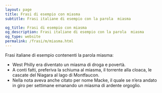 ```yaml
---
layout: page
title: Frasi di esempio con miasma 
subtitle: Frasi italiane di esempio con la parola  miasma

og_title: Frasi di esempio con miasma 
og_description: Frasi italiane di esempio con la parola  miasma
og_type: website
permalink: /frasi/m/miasma.html
---
```


Frasi italiane di esempio contenenti la parola miasma:


- West Philly era diventato un miasma di droga e povertà.
- A conti fatti, preferiva la schiuma al miasma, il torrente alla cloaca, le cascate del Niagara al lago di Montfaucon.
- Nella nota aveva anche citato per nome Macke, il quale se n’era andato in giro per settimane emanando un miasma di ardente orgoglio.
